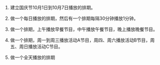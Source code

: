 1. 建立国庆节10月1日到10月7日播放的排期。

2. 做一个每日播放的排期，然后有一个排期每隔30分钟播放1分钟。

3. 做一个排期，上午播放早餐节目，中午播放午餐节目，晚上播放晚餐节目。

4. 做一个排期，周一到周三播放活动A节目，周四、周六播放活动B节目，周五、周日播放活动C节目。

5. 做一个全天播放的排期



